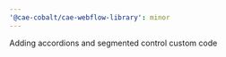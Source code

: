 ```yaml
---
'@cae-cobalt/cae-webflow-library': minor
---
```


Adding accordions and segmented control custom code

